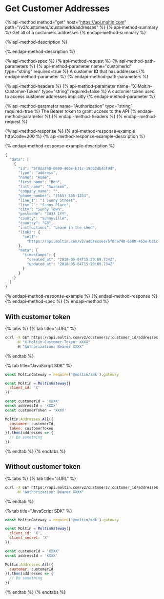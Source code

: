 # Get Customer Addresses

{% api-method method="get" host="https://api.moltin.com" path="/v2/customers/:customerId/addresses" %}
{% api-method-summary %}
Get all of a customers addresses
{% endapi-method-summary %}

{% api-method-description %}

{% endapi-method-description %}

{% api-method-spec %}
{% api-method-request %}
{% api-method-path-parameters %}
{% api-method-parameter name="customerId" type="string" required=true %}
A customer **ID** that has addresses
{% endapi-method-parameter %}
{% endapi-method-path-parameters %}

{% api-method-headers %}
{% api-method-parameter name="X-Moltin-Customer-Token" type="string" required=false %}
A customer token used to access customer addresses implicitly
{% endapi-method-parameter %}

{% api-method-parameter name="Authorization" type="string" required=true %}
The Bearer token to grant access to the API
{% endapi-method-parameter %}
{% endapi-method-headers %}
{% endapi-method-request %}

{% api-method-response %}
{% api-method-response-example httpCode=200 %}
{% api-method-response-example-description %}

{% endapi-method-response-example-description %}

```javascript
{
  "data": [
    {
      "id": "5f8da740-6680-463e-b31c-190b2db4bf9d",
      "type": "address",
      "name": "Home",
      "first_name": "Ron",
      "last_name": "Swanson",
      "company_name": "",
      "phone_number": "(555) 555-1234",
      "line_1": "1 Sunny Street",
      "line_2": "Sunny Place",
      "city": "Sunny Town",
      "postcode": "SU33 1YY",
      "county": "Sunnyville",
      "country": "GB",
      "instructions": "Leave in the shed",
      "links": {
        "self":
          "https://api.moltin.com/v2/addresses/5f8da740-6680-463e-b31c-190b2db4bf9d"
      },
      "meta": {
        "timestamps": {
          "created_at": "2018-05-04T15:20:09.734Z",
          "updated_at": "2018-05-04T15:20:09.734Z"
        }
      }
    }
  ]
}
```
{% endapi-method-response-example %}
{% endapi-method-response %}
{% endapi-method-spec %}
{% endapi-method %}

## With customer token

{% tabs %}
{% tab title="cURL" %}
```bash
curl -X GET https://api.moltin.com/v2/customers/:customer_id/addresses \
     -H "X-Moltin-Customer-Token: XXXX"
     -H "Authorization: Bearer XXXX"
```
{% endtab %}

{% tab title="JavaScript SDK" %}
```javascript
const MoltinGateway = require('@moltin/sdk').gateway

const Moltin = MoltinGateway({
  client_id: 'X'
})

const customerId = 'XXXX'
const addressId = 'XXXX'
const customerToken = 'XXXX'

Moltin.Addresses.All({
  customer: customerId,
  token: customerToken
}).then(addresses => {
  // Do something
})
```
{% endtab %}
{% endtabs %}

## Without customer token

{% tabs %}
{% tab title="cURL" %}
```bash
curl -X GET https://api.moltin.com/v2/customers/:customer_id/addresses \
     -H "Authorization: Bearer XXXX"
```
{% endtab %}

{% tab title="JavaScript SDK" %}
```javascript
const MoltinGateway = require('@moltin/sdk').gateway

const Moltin = MoltinGateway({
  client_id: 'X',
  client_secret: 'X'
})

const customerId = 'XXXX'
const addressId = 'XXXX'

Moltin.Addresses.All({
  customer: customerId
}).then(addresses => {
  // Do something
})
```
{% endtab %}
{% endtabs %}

